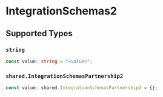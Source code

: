 # IntegrationSchemas2


## Supported Types

### `string`

```typescript
const value: string = "<value>";
```

### `shared.IntegrationSchemasPartnership2`

```typescript
const value: shared.IntegrationSchemasPartnership2 = {};
```

